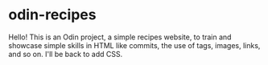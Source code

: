 # odin-recipes
Hello! This is an Odin project, a simple recipes website, to train and showcase simple skills in HTML like commits, the use of tags, images, links, and so on.
I'll be back to add CSS.
